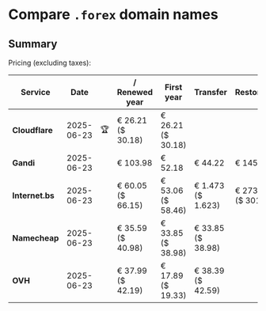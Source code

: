 # Compare `.forex` domain names

## Summary

Pricing (excluding taxes):

| Service | Date |  | / Renewed year | First year | Transfer | Restoration |
|--|--|--|--|--|--|--|
| **Cloudflare** | 2025-06-23 | 🏆 | € 26.21<br>($ 30.18) | € 26.21<br>($ 30.18) |  |  |
| **Gandi** | 2025-06-23 |  | € 103.98 | € 52.18 | € 44.22 | € 145.26 |
| **Internet.bs** | 2025-06-23 |  | € 60.05<br>($ 66.15) | € 53.06<br>($ 58.46) | € 1.473<br>($ 1.623) | € 273.55<br>($ 301.39) |
| **Namecheap** | 2025-06-23 |  | € 35.59<br>($ 40.98) | € 33.85<br>($ 38.98) | € 33.85<br>($ 38.98) |  |
| **OVH** | 2025-06-23 |  | € 37.99<br>($ 42.19) | € 17.89<br>($ 19.33) | € 38.39<br>($ 42.59) |  |

